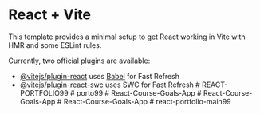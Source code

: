# React + Vite

This template provides a minimal setup to get React working in Vite with HMR and some ESLint rules.

Currently, two official plugins are available:

- [@vitejs/plugin-react](https://github.com/vitejs/vite-plugin-react/blob/main/packages/plugin-react/README.md) uses [Babel](https://babeljs.io/) for Fast Refresh
- [@vitejs/plugin-react-swc](https://github.com/vitejs/vite-plugin-react-swc) uses [SWC](https://swc.rs/) for Fast Refresh
#   R E A C T - P O R T F O L I O 9 9  
 #   p o r t o 9 9  
 #   R e a c t - C o u r s e - G o a l s - A p p  
 #   R e a c t - C o u r s e - G o a l s - A p p  
 #   R e a c t - C o u r s e - G o a l s - A p p  
 #   r e a c t - p o r t f o l i o - m a i n 9 9  
 